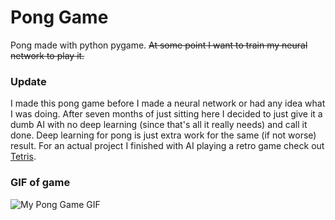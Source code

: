 # Pong Game
Pong made with python pygame. ~~At some point I want to train my neural network to play it.~~

### Update
I made this pong game before I made a neural network or had any idea what I was doing. After seven months of just sitting here I decided to just give it a dumb AI with no deep learning (since that's all it really needs) and call it done. Deep learning for pong is just extra work for the same (if not worse) result. For an actual project I finished with AI playing a retro game check out [Tetris](https://github.com/michael-lesirge/neural-network/tree/main/tetris).

### GIF of game
![My Pong Game GIF](https://github.com/michael-lesirge/neural-network/assets/100492377/55d8f5a6-caff-49b8-890f-b61c84cfda87)